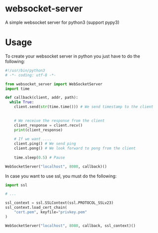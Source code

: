 
# websocket-server
A simple websocket server for python3 (support pypy3)

# Usage

To create your websocket server in python you just have to do the following:
```python
#!/usr/bin/python3
# -*- coding: utf-8 -*-

from websocket_server import WebSocketServer
import time

def callback(client, addr, path):
  while True:
    client.send(str(time.time())) # We send timestamp to the client
	
	
    # We receive the response from the client
    client_response = client.recv()
    print(client_response)
	
    # If we want ....
    client.ping() # We send ping
    client.pong() # We look forward to pong from the client
 
    time.sleep(0.5) # Pause

WebSocketServer("localhost", 8080, callback)()
```

In case you want to use ssl, you must do the following:
```Python
import ssl

# ...

ssl_context = ssl.SSLContext(ssl.PROTOCOL_SSLv23)
ssl_context.load_cert_chain(
	"cert.pem", keyfile="privkey.pem"
)

WebSocketServer("localhost", 8080, callback, ssl_context)()
```
